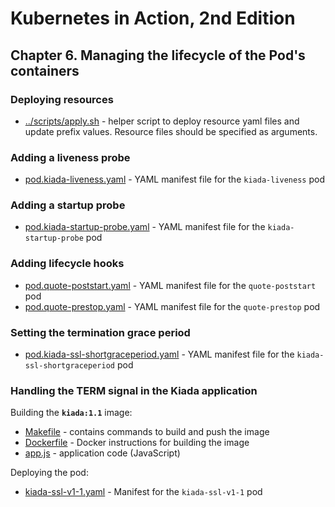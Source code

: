 # Kubernetes in Action, 2nd Edition

## Chapter 6. Managing the lifecycle of the Pod's containers

### Deploying resources
- [../scripts/apply.sh](../scripts/apply.sh) - helper script to deploy resource yaml files and update prefix values.  Resource files should be specified as arguments.

### Adding a liveness probe
- [pod.kiada-liveness.yaml](pod.kiada-liveness.yaml) - YAML manifest file for the `kiada-liveness` pod

### Adding a startup probe
- [pod.kiada-startup-probe.yaml](pod.kiada-startup-probe.yaml) - YAML manifest file for the `kiada-startup-probe` pod

### Adding lifecycle hooks
- [pod.quote-poststart.yaml](pod.quote-poststart.yaml) - YAML manifest file for the `quote-poststart` pod
- [pod.quote-prestop.yaml](pod.quote-prestop.yaml) - YAML manifest file for the `quote-prestop` pod

### Setting the termination grace period
- [pod.kiada-ssl-shortgraceperiod.yaml](pod.kiada-ssl-shortgraceperiod.yaml) - YAML manifest file for the `kiada-ssl-shortgraceperiod` pod

### Handling the TERM signal in the Kiada application
Building the **`kiada:1.1`** image:
- [Makefile](kiada-0.3-image/Makefile) - contains commands to build and push the image
- [Dockerfile](kiada-0.3-image/Dockerfile) - Docker instructions for building the image
- [app.js](kiada-0.3-image/app.js) - application code (JavaScript)

Deploying the pod:
- [kiada-ssl-v1-1.yaml](kiada-ssl-v1-1.yaml) - Manifest for the `kiada-ssl-v1-1` pod

